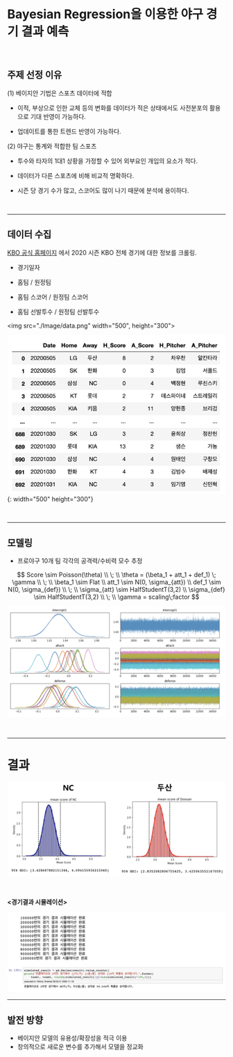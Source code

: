 # Bayesian Regression을 이용한 야구 경기 결과 예측

<br>

## 주제 선정 이유



(1) 베이지안 기법은 스포츠 데이터에 적합

- 이적, 부상으로 인한 교체 등의 변화를 데이터가 적은 상태에서도 사전분포의 활용으로 기대 반영이 가능하다.

- 업데이트를 통한 트렌드 반영이 가능하다.



(2) 야구는 통계와 적합한 팀 스포츠

-  투수와 타자의 1대1 상황을 가정할 수 있어 외부요인 개입의 요소가 적다.

- 데이터가 다른 스포츠에 비해 비교적 명확하다.

- 시즌 당 경기 수가 많고, 스코어도 많이 나기 때문에 분석에 용이하다.



<br>

---------------

## 데이터 수집 



[KBO 공식 홈페이지](https://www.koreabaseball.com/Schedule/Schedule.aspx) 에서 2020 시즌 KBO 전체 경기에 대한 정보를 크롤링.

- 경기일자
- 홈팀 / 원정팀
- 홈팀 스코어 / 원정팀 스코어

- 홈팀 선발투수 / 원정팀 선발투수



<img src="./Image/data.png" width="500", height="300">



![Image](./Image/data.png){: width="500" height="300"}



<br>

---------------

## 모델링



- 프로야구 10개 팀 각각의 공격력/수비력 모수 추정


$$
Score \sim Poisson(\theta) \\
\; \\
\theta = (\beta_1 + att_1 + def_1) \; \gamma \\
\; \\
\beta_1  \sim Flat \\
att_1 \sim N(0, \sigma_{att}) \\
def_1 \sim N(0, \sigma_{def}) \\
\; \\
\sigma_{att} \sim HalfStudentT(3,2) \\
\sigma_{def} \sim HalfStudentT(3,2) \\
\; \\
\gamma = scaling\;factor
$$


![Image](./Image/modelling1_result.png)



<br>

---

# 결과 

![Image](./Image/final.png)

<br>

**<경기결과 시뮬레이션>**

![Image](./Image/prediction.png)






---------------

## 발전 방향

- 베이지안 모델의 유용성/확장성을 적극 이용
- 창의적으로 새로운 변수를 추가해서 모델을 정교화

